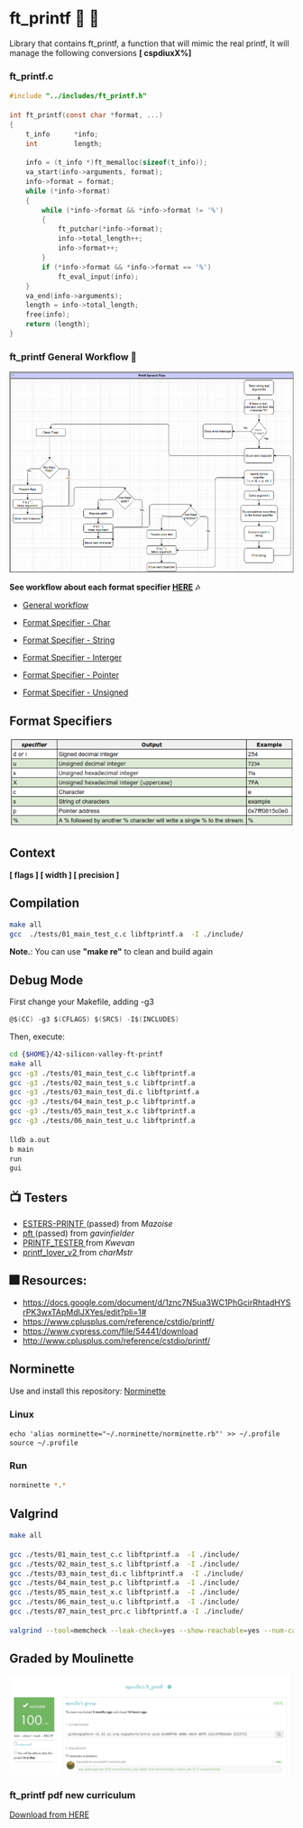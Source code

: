 # ft_printf  :whale2: :turtle:

Library that contains ft_printf, a function that will mimic the real printf, It will manage the following conversions **[ cspdiuxX%]**

### ft_printf.c

```c
#include "../includes/ft_printf.h"

int	ft_printf(const char *format, ...)
{
	t_info		*info;
	int			length;

	info = (t_info *)ft_memalloc(sizeof(t_info));
	va_start(info->arguments, format);
	info->format = format;
	while (*info->format)
	{
		while (*info->format && *info->format != '%')
		{
			ft_putchar(*info->format);
			info->total_length++;
			info->format++;
		}
		if (*info->format && *info->format == '%')
			ft_eval_input(info);
	}
	va_end(info->arguments);
	length = info->total_length;
	free(info);
	return (length);
}
```

### ft_printf General Workflow :bell:
![General Flow](img/general_workflow.png)


**See workflow about each format specifier  [HERE](https://drive.google.com/file/d/1zPrMQ2q4wuR16TWdBtKlLVVquNKdpGmb/view?usp=sharing)** **:notes:**

* [General workflow](https://drive.google.com/file/d/1zPrMQ2q4wuR16TWdBtKlLVVquNKdpGmb/view?usp=sharing)
* [Format Specifier - Char](https://drive.google.com/file/d/1zPrMQ2q4wuR16TWdBtKlLVVquNKdpGmb/view?usp=sharing)
* [Format Specifier - String](https://viewer.diagrams.net/?page-id=upzOOSU7zCkQETzXmLYp&highlight=0000ff&edit=_blank&layers=1&nav=1&page-id=upzOOSU7zCkQETzXmLYp#G1zPrMQ2q4wuR16TWdBtKlLVVquNKdpGmb)
* [Format Specifier - Interger](https://viewer.diagrams.net/?page-id=2B_SWecsSpEZ6vEh3epM&highlight=0000ff&edit=_blank&layers=1&nav=1&hide-pages=1#G1zPrMQ2q4wuR16TWdBtKlLVVquNKdpGmb)

* [Format Specifier - Pointer](https://viewer.diagrams.net/?page-id=cQUwrNA3bVdBqMu45jfG&highlight=0000ff&edit=_blank&layers=1&nav=1&hide-pages=1#G1zPrMQ2q4wuR16TWdBtKlLVVquNKdpGmb)
* [Format Specifier - Unsigned](https://viewer.diagrams.net/?page-id=Jeof49Ll0B8E9NBXiXwg&highlight=0000ff&edit=_blank&layers=1&nav=1&hide-pages=1#G1zPrMQ2q4wuR16TWdBtKlLVVquNKdpGmb)


##  Format Specifiers
![Format Specifiers](img/format_specifiers.png)

## Context

**[ flags ] [ width ] [ precision ]**

## Compilation
```bash
make all
gcc  ./tests/01_main_test_c.c libftprintf.a  -I ./include/
```
**Note.**: You can use **"make re"** to clean and build again

## Debug  Mode 

First change your Makefile, adding -g3
```c
@$(CC) -g3 $(CFLAGS) $(SRCS) -I$(INCLUDES)
```
Then, execute:
```bash
cd {$HOME}/42-silicon-valley-ft-printf
make all
gcc -g3 ./tests/01_main_test_c.c libftprintf.a
gcc -g3 ./tests/02_main_test_s.c libftprintf.a
gcc -g3 ./tests/03_main_test_di.c libftprintf.a
gcc -g3 ./tests/04_main_test_p.c libftprintf.a
gcc -g3 ./tests/05_main_test_x.c libftprintf.a
gcc -g3 ./tests/06_main_test_u.c libftprintf.a

lldb a.out
b main
run
gui

```
## :tv: Testers

- [ ESTERS-PRINTF ](https://github.com/Mazoise/42TESTERS-PRINTF ) (passed) from *Mazoise*
- [ pft ](https://github.com/gavinfielder/pft) (passed) from *gavinfielder*
- [ PRINTF_TESTER ](https://github.com/Kwevan/PRINTF_TESTER) from *Kwevan*
- [ printf_lover_v2 ](https://github.com/charMstr/printf_lover_v2) from *charMstr*

## :fireworks: Resources:
- https://docs.google.com/document/d/1znc7N5ua3WC1PhGcirRhtadHYSrPK3wxTApMdlJXYes/edit?pli=1#
- https://www.cplusplus.com/reference/cstdio/printf/
- https://www.cypress.com/file/54441/download
- http://www.cplusplus.com/reference/cstdio/printf/

## Norminette

Use and install this repository: 
[ Norminette ](https://github.com/42sp/norminette-client.git)

### Linux
```
echo 'alias norminette="~/.norminette/norminette.rb"' >> ~/.profile
source ~/.profile
```

### Run
```bash
norminette *.*
```

## Valgrind

```bash
make all

gcc ./tests/01_main_test_c.c libftprintf.a  -I ./include/
gcc ./tests/02_main_test_s.c libftprintf.a  -I ./include/
gcc ./tests/03_main_test_di.c libftprintf.a  -I ./include/
gcc ./tests/04_main_test_p.c libftprintf.a  -I ./include/
gcc ./tests/05_main_test_x.c libftprintf.a  -I ./include/
gcc ./tests/06_main_test_u.c libftprintf.a  -I ./include/
gcc ./tests/07_main_test_prc.c libftprintf.a -I ./include/

valgrind --tool=memcheck --leak-check=yes --show-reachable=yes --num-callers=20 --track-origins=yes --track-fds=yes ./a.out
```


## Graded by Moulinette
![alt text](img/graded_by_moulinete.png)


### ft_printf pdf  new curriculum
[Download from HERE](https://drive.google.com/file/d/1mnoosj61JIh1mJzK7XN3Q2VFhRK037T4/view?usp=sharing)
 
